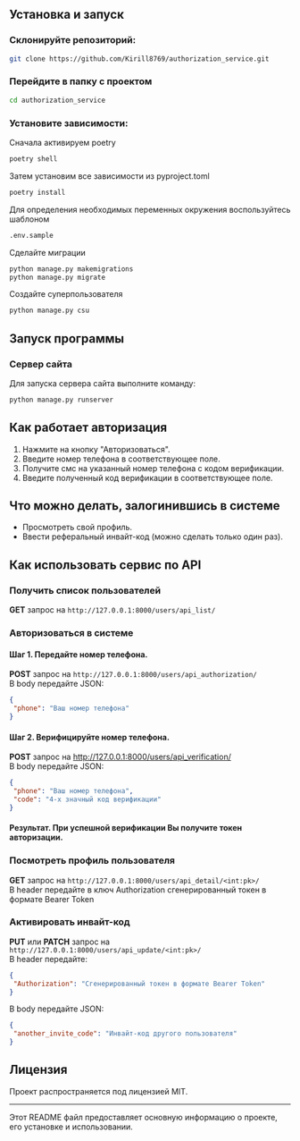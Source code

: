 ## Установка и запуск

### Склонируйте репозиторий:

```bash
git clone https://github.com/Kirill8769/authorization_service.git
```

### Перейдите в папку с проектом

```bash
cd authorization_service
```

### Установите зависимости:

Сначала активируем poetry
```bash
poetry shell
```

Затем установим все зависимости из pyproject.toml
```bash
poetry install
```

Для определения необходимых переменных окружения воспользуйтесь шаблоном
```bash
.env.sample
```

Сделайте миграции
```bash
python manage.py makemigrations
python manage.py migrate
```

Создайте суперпользователя
```bash
python manage.py csu
```

## Запуск программы

### Сервер сайта
Для запуска сервера сайта выполните команду:
```bash
python manage.py runserver
```

## Как работает авторизация
1. Нажмите на кнопку "Авторизоваться".
2. Введите номер телефона в соответствующее поле.
3. Получите смс на указанный номер телефона с кодом верификации.
4. Введите полученный код верификации в соответствующее поле.

## Что можно делать, залогинившись в системе
- Просмотреть свой профиль.
- Ввести реферальный инвайт-код (можно сделать только один раз).

## Как использовать сервис по API

### Получить список пользователей

**GET** запрос на `http://127.0.0.1:8000/users/api_list/`

### Авторизоваться в системе

#### Шаг 1. Передайте номер телефона.  
**POST** запрос на `http://127.0.0.1:8000/users/api_authorization/`  
В body передайте JSON:
```json
{
 "phone": "Ваш номер телефона"
}
```

#### Шаг 2. Верифицируйте номер телефона.  
**POST** запрос на http://127.0.0.1:8000/users/api_verification/  
В body передайте JSON:
```json
{
 "phone": "Ваш номер телефона",
 "code": "4-х значный код верификации"
}
```

#### Результат. При успешной верификации Вы получите токен авторизации.

### Посмотреть профиль пользователя

**GET** запрос на `http://127.0.0.1:8000/users/api_detail/<int:pk>/`  
В header передайте в ключ Authorization сгенерированный токен в формате Bearer Token

### Активировать инвайт-код

**PUT** или **PATCH** запрос на `http://127.0.0.1:8000/users/api_update/<int:pk>/`  
В header передайте: 
```json
{
 "Authorization": "Сгенерированный токен в формате Bearer Token"
}
  ```
В body передайте JSON:
```json
{
 "another_invite_code": "Инвайт-код другого пользователя"
}
```

## Лицензия

Проект распространяется под лицензией MIT.

---

Этот README файл предоставляет основную информацию о проекте, его установке и использовании.